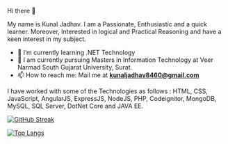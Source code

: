 Hi there 👋

My name is Kunal Jadhav. I am a Passionate, Enthusiastic and a quick learner. Moreover, Interested in logical and Practical Reasoning and have a keen interest in my subject.

- 🌱 I’m currently learning .NET Technology
- 👯 I am currently pursuing Masters in Information Technology at Veer Narmad South Gujarat University, Surat.
- 📫 How to reach me:
  Mail me at **kunaljadhav8460@gmail.com**

I have worked with some of the Technologies as follows : HTML, CSS, JavaScript, AngularJS, ExpressJS, NodeJS, PHP, Codeignitor, MongoDB, MySQL, SQL Server, DotNet Core and JAVA EE.

 [![GitHub Streak](http://github-readme-streak-stats.herokuapp.com?user=Kunal8460&theme=dark&border_radius=4.6&background=0d1117)](https://git.io/streak-stats)

<!--![Kunal's GitHub stats](https://github-readme-stats.vercel.app/api?username=Kunal8460&theme=github_dark&show_icons=true) -->

[![Top Langs](https://github-readme-stats.vercel.app/api/top-langs/?username=Kunal8460&layout=compact&theme=github_dark&background=0d1117)](https://github.com/Kunal8460/github-readme-stats) 
